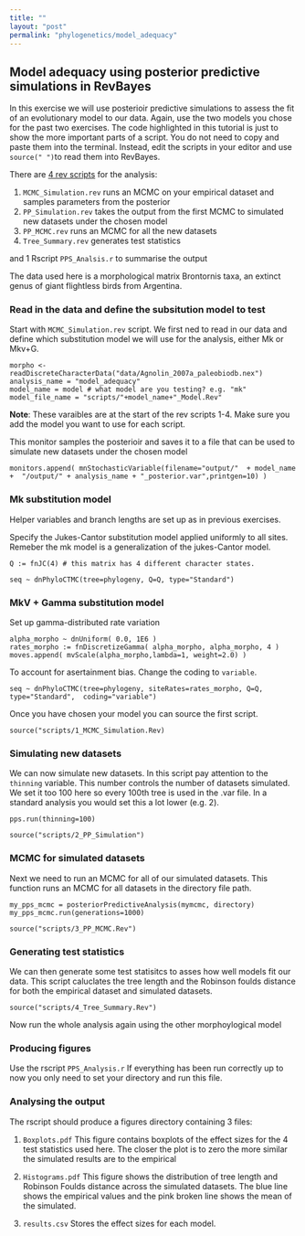 ```yaml
---
title: ""
layout: "post" 
permalink: "phylogenetics/model_adequacy"
---
```


## Model adequacy using posterior predictive simulations in RevBayes

In this exercise we will use posterioir predictive simulations to assess the fit of an evolutionary model to our data. Again, use the two models you chose for the past two exercises.
The code highlighted in this tutorial is just to show the more important parts of a script. You do not need to copy and paste them into the terminal. Instead, edit the scripts in your editor and use `source(" ")`to read them into RevBayes.

There are [4 rev scripts]({{site.baseurl}}/data/7_phylogenetics/model_adequacy.zip) for the analysis:
 
1. `MCMC_Simulation.rev` runs an MCMC on your empirical dataset and samples parameters from the posterior
2. `PP_Simulation.rev` takes the output from the first MCMC to simulated new datasets under the chosen model
3. `PP_MCMC.rev` runs an MCMC for all the new datasets
4. `Tree_Summary.rev` generates test statistics


and 1 Rscript `PPS_Analsis.r` to summarise the output 

The data used here is a morphological matrix Brontornis taxa, an extinct genus of giant flightless birds from Argentina. 

### Read in the data and define the subsitution model to test 
Start with `MCMC_Simulation.rev` script. We first ned to read in our data and define which substitution model we will use for the analysis, either Mk or Mkv+G.

```
morpho <- readDiscreteCharacterData("data/Agnolin_2007a_paleobiodb.nex")
analysis_name = "model_adequacy" 
model_name = model # what model are you testing? e.g. "mk"
model_file_name = "scripts/"+model_name+"_Model.Rev"
```
**Note**: These varaibles are at the start of the rev scripts 1-4. Make sure you add the model you want to use for each script.

This monitor samples the posterioir and saves it to a file that can be used to simulate new datasets under the chosen model 

```
monitors.append( mnStochasticVariable(filename="output/"  + model_name +  "/output/" + analysis_name + "_posterior.var",printgen=10) )
```

### Mk substitution model
Helper variables and branch lengths are set up as in previous exercises. 

Specify the Jukes-Cantor substitution model applied uniformly to all sites. Remeber the mk model is a generalization of the jukes-Cantor model. 

```
Q := fnJC(4) # this matrix has 4 different character states. 

seq ~ dnPhyloCTMC(tree=phylogeny, Q=Q, type="Standard")
```
 
### MkV + Gamma substitution model
Set up gamma-distributed rate variation 

```
alpha_morpho ~ dnUniform( 0.0, 1E6 )
rates_morpho := fnDiscretizeGamma( alpha_morpho, alpha_morpho, 4 )
moves.append( mvScale(alpha_morpho,lambda=1, weight=2.0) )
``` 
   
To account for asertainment bias. Change the coding to `variable`.

```
seq ~ dnPhyloCTMC(tree=phylogeny, siteRates=rates_morpho, Q=Q, type="Standard",  coding="variable")
``` 

    
Once you have chosen your model you can source the first script.

```
source("scripts/1_MCMC_Simulation.Rev)
``` 
  
### Simulating new datasets
We can now simulate new datasets. In this script pay attention to the `thinning` variable. 
This number controls the number of datasets simulated. We set it too 100 here so every 100th tree is used in the .var file. In a standard analysis you would set this a lot lower (e.g. 2). 

```
pps.run(thinning=100)
```

```
source("scripts/2_PP_Simulation")
```

### MCMC for simulated datasets
Next we need to run an MCMC for all of our simulated datasets. This function runs an MCMC for all datasets in the directory file path. 

```
my_pps_mcmc = posteriorPredictiveAnalysis(mymcmc, directory)
my_pps_mcmc.run(generations=1000)
```

```
source("scripts/3_PP_MCMC.Rev")
```

### Generating test statistics
We can then generate some test statisitcs to asses how well models fit our data. This script caluclates the tree length and the Robinson foulds distance for both the empirical dataset and simulated datasets. 

```
source("scripts/4_Tree_Summary.Rev")
```

Now run the whole analysis again using the other morphoylogical model

### Producing figures
Use the rscript `PPS_Analysis.r`
If everything has been run correctly up to now you only need to set your directory and run this file.

### Analysing the output 

The rscript should produce a figures directory containing 3 files:

1. `Boxplots.pdf` This figure contains boxplots of the effect sizes for the 4 test statistics used here. The closer the plot is to zero the more similar the simulated results are to the empirical 

 
2. `Histograms.pdf` This figure shows the distribution of tree length and Robinson Foulds distance across the simulated datasets. The blue line shows the empirical values and the pink  broken line shows the mean of the simulated. 


3. `results.csv` Stores the effect sizes for each model.
